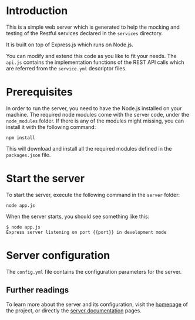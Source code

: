 # Introduction

This is a simple web server which is generated to help the mocking and testing of the
Restful services declared in the `services` directory.

It is built on top of Express.js which runs on Node.js.

You can modify and extend this code as you like to fit your needs.
The `api.js` contains the implementation functions of the REST API calls which are referred from the `service.yml` descriptor files.


# Prerequisites

In order to run the server, you need to have the Node.js installed on your machine.
The required node modules come with the server code, under the `node_modules`
folder. If there is any of the modules might missing, you can install it with the
following command:

    npm install

This will download and install all the required modules defined in the `packages.json` file.


# Start the server

To start the server, execute the following command in the `server` folder:

    node app.js

When the server starts, you should see something like this:

    $ node app.js 
    Express server listening on port {{port}} in development mode


# Server configuration

The `config.yml` file contains the configuration parameters for the server.

## Further readings

To learn more about the server and its configuration, visit the [homepage](http://tombenke.github.io/rest-tool/) of the project, or directly the [server documentation](http://tombenke.github.io/rest-tool/docs/server.html) pages.
